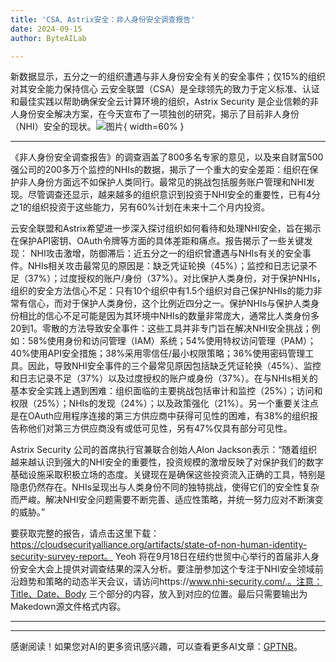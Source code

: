 ```yaml
---
title: 'CSA、Astrix安全：非人身份安全调查报告'
date: 2024-09-15
author: ByteAILab

---
```


新数据显示，五分之一的组织遭遇与非人身份安全有关的安全事件；仅15%的组织对其安全能力保持信心
云安全联盟（CSA）是全球领先的致力于定义标准、认证和最佳实践以帮助确保安全云计算环境的组织，Astrix Security 是企业信赖的非人身份安全解决方案，在今天宣布了一项独创的研究，揭示了目前非人身份（NHI）安全的现状。![图片](https://ai-techpark.com/wp-content/uploads/2024/09/State-of-960x540.jpg){ width=60% }

---
《非人身份安全调查报告》的调查涵盖了800多名专家的意见，以及来自财富500强公司的200多万个监控的NHIs的数据，揭示了一个重大的安全差距：组织在保护非人身份方面远不如保护人类同行。最常见的挑战包括服务账户管理和NHI发现。尽管调查还显示，越来越多的组织意识到投资于NHI安全的重要性，已有4分之1的组织投资于这些能力，另有60%计划在未来十二个月内投资。

云安全联盟和Astrix希望进一步深入探讨组织如何看待和处理NHI安全，旨在揭示在保护API密钥、OAuth令牌等方面的具体差距和痛点。报告揭示了一些关键发现：
NHI攻击激增，防御滞后：近五分之一的组织曾遭遇与NHIs有关的安全事件。NHIs相关攻击最常见的原因是：缺乏凭证轮换（45%）；监控和日志记录不足（37%）；过度授权的账户/身份（37%）。对比保护人类身份，对于保护NHIs，组织的安全方法信心不足：只有10个组织中有1.5个组织对自己保护NHIs的能力非常有信心，而对于保护人类身份，这个比例近四分之一。保护NHIs与保护人类身份相比的信心不足可能是因为其环境中NHIs的数量非常庞大，通常比人类身份多20到1。零散的方法导致安全事件：这些工具并非专门旨在解决NHI安全挑战；例如：58%使用身份和访问管理（IAM）系统；54%使用特权访问管理（PAM）；40%使用API安全措施；38%采用零信任/最小权限策略；36%使用密码管理工具。因此，导致NHI安全事件的三个最常见原因包括缺乏凭证轮换（45%）、监控和日志记录不足（37%）以及过度授权的账户或身份（37%）。在与NHIs相关的基本安全实践上遇到困难：组织面临的主要挑战包括审计和监控（25%）；访问和权限（25%）；NHIs的发现（24%）；以及政策强化（21%）。另一个重要关注点是在OAuth应用程序连接的第三方供应商中获得可见性的困难，有38%的组织报告称他们对第三方供应商没有或低可见性，另有47%仅具有部分可见性。

Astrix Security 公司的首席执行官兼联合创始人Alon Jackson表示：“随着组织越来越认识到强大的NHI安全的重要性，投资规模的激增反映了对保护我们的数字基础设施采取积极立场的态度。关键现在是确保这些投资流入正确的工具，特别是隐患仍然存在。NHIs呈现出与人类身份不同的独特挑战，使得它们的安全性复杂而严峻。解决NHI安全问题需要不断完善、适应性策略，并统一努力应对不断演变的威胁。”

要获取完整的报告，请点击这里下载：https://cloudsecurityalliance.org/artifacts/state-of-non-human-identity-security-survey-report。
Yeoh 将在9月18日在纽约世贸中心举行的首届非人身份安全大会上提供对调查结果的深入分析。要注册参加这个专注于NHI安全领域前沿趋势和策略的动态半天会议，请访问https://www.nhi-security.com/.。注意：Title、Date、Body 三个部分的内容，放入到对应的位置。最后只需要输出为Makedown源文件格式内容。

---
---
感谢阅读！如果您对AI的更多资讯感兴趣，可以查看更多AI文章：[GPTNB](https://gptnb.com)。